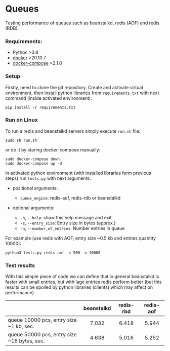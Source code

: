 # Queues
Testing performance of queues such as beanstalkd, redis (AOF) and redis (RDB).

### Requirements:
 - Python >3.8
 - [docker](https://docs.docker.com/get-docker/) >20.10.7
 - [docker-compose](https://docs.docker.com/compose/install/) >2.1.0

### Setup
Firstly, need to clone the git repository. 
Create and activate virtual environment, then install python libraries from `requirements.txt` with next command (inside activated environment):
```shell
pip install -r requirements.txt 
```

### Run on Linux
To run a redis and beanstalkd servers simply execute `run.sh` file:
```shell
sudo sh run.sh
```
or do it by staring docker-compose manually:
```shell
sudo docker-compose down
sudo docker-compose up -d
```

In activated python environment (with installed libraries form previous steps) run `tests.py` with next arguments:
 - positional arguments:
    - `queue_engine`:          redis-aof, redis-rdb or beanstalkd

 - optional arguments:
    - `-h`, `--help`:                 show this help message and exit
    - `-s`, `--entry_size`:            Entry size in bytes (approx.)
    - `-n`, `--number_of_entries`:     Number entries in queue
 
For example (use redis with AOF, entry size ~0.5 kb and entries quantity 10000):
```shell
python3 tests.py redis-aof -s 500 -n 10000 
```

### Test results
With this simple piece of code we can define that in general beanstalkd is faster with small entries, but with lage entries redis perform better (but this results can be spoiled by python libraries (clients) which may affect on performance)

|                                             | beanstalkd | redis-rbd | redis-aof |
|---------------------------------------------|:----------:|:---------:|:---------:|
| queue 10000 pcs, entry size ~1 kb, sec.     |    7.032   |   6.418   |   5.944   |
| queue 50000 pcs, entry size ~16 bytes, sec. |    4.638   |   5.016   |   5.252   |
